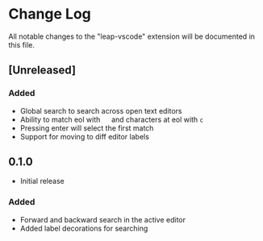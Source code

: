 # Change Log

All notable changes to the "leap-vscode" extension will be documented in this file.

## [Unreleased]

### Added
- Global search to search across open text editors
- Ability to match eol with `  ` and characters at eol with `c `
- Pressing enter will select the first match
- Support for moving to diff editor labels

## 0.1.0
- Initial release
### Added
- Forward and backward search in the active editor
- Added label decorations for searching